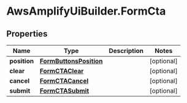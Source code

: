 # AwsAmplifyUiBuilder.FormCta

## Properties

Name | Type | Description | Notes
------------ | ------------- | ------------- | -------------
**position** | [**FormButtonsPosition**](FormButtonsPosition.md) |  | [optional] 
**clear** | [**FormCTAClear**](FormCTAClear.md) |  | [optional] 
**cancel** | [**FormCTACancel**](FormCTACancel.md) |  | [optional] 
**submit** | [**FormCTASubmit**](FormCTASubmit.md) |  | [optional] 


